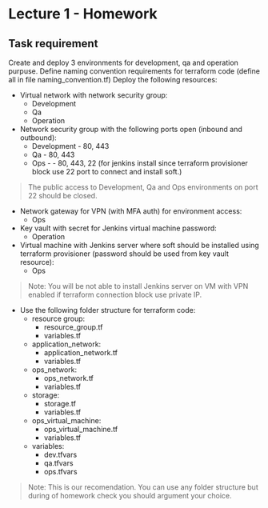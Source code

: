 # Lecture 1 - Homework 
## Task requirement
Create and deploy 3 environments for development, qa and operation purpuse.
Define naming convention requirements for terraform code (define all in file naming_convention.tf)
Deploy the following resources:
- Virtual network with network security group: 
    - Development
    - Qa
    - Operation
- Network security group with the following ports open (inbound and outbound):
    - Development - 80, 443
    - Qa - 80, 443
    - Ops -  - 80, 443, 22 (for jenkins install since terraform provisioner block use 22 port to connect and install soft.)

>  The public access to Development, Qa and Ops environments on port 22 should be closed.

- Network gateway for VPN (with MFA auth) for environment access:
    - Ops
- Key vault with secret for Jenkins virtual machine password:
    - Operation
- Virtual machine with Jenkins server where soft should be installed using terraform provisioner (password should be used from key vault resource):
    - Ops
> Note: You will be not able to install Jenkins server on VM with VPN enabled if terraform connection block use private IP. 
- Use the following folder structure for terraform code:
    - resource group: 
        - resource_group.tf
        - variables.tf
    - application_network:
        - application_network.tf
        - variables.tf
    - ops_network:
        - ops_network.tf
        - variables.tf
    - storage:
        - storage.tf
        - variables.tf
    - ops_virtual_machine:
        - ops_virtual_machine.tf
        - variables.tf
    - variables:
        - dev.tfvars
        - qa.tfvars
        - ops.tfvars
> Note: This is our recomendation. You can use any folder structure but during of homework check you should argument your choice.






